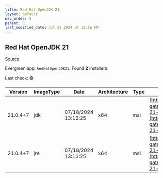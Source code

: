 ```yaml
---
title: Red Hat OpenJDK 21
layout: default
nav_order: 2
parent: R
last_modified_date: Jul 26 2024 at 12:16 PM
---
```


## Red Hat OpenJDK 21

[Source](https://developers.redhat.com/products/openjdk/overview)

Evergreen app: `RedHatOpenJDK21`. Found **2** installers.

Last check: 🟢

| Version  | ImageType | Date                | Architecture | Type | URI                                                                                                                                                                                                                                                                    |
| -------- | --------- | ------------------- | ------------ | ---- | ---------------------------------------------------------------------------------------------------------------------------------------------------------------------------------------------------------------------------------------------------------------------- |
| 21.0.4+7 | jdk       | 07/18/2024 13:13:25 | x64          | msi  | [https://developers.redhat.com/content-gateway/file/pub/openjdk/adoptium/July_2024/java-21-openjdk-21.0.4.0.7-1.win.jdk.x86_64.msi](https://developers.redhat.com/content-gateway/file/pub/openjdk/adoptium/July_2024/java-21-openjdk-21.0.4.0.7-1.win.jdk.x86_64.msi) |
| 21.0.4+7 | jre       | 07/18/2024 13:13:25 | x64          | msi  | [https://developers.redhat.com/content-gateway/file/pub/openjdk/adoptium/July_2024/java-21-openjdk-21.0.4.0.7-1.win.jre.x86_64.msi](https://developers.redhat.com/content-gateway/file/pub/openjdk/adoptium/July_2024/java-21-openjdk-21.0.4.0.7-1.win.jre.x86_64.msi) |
